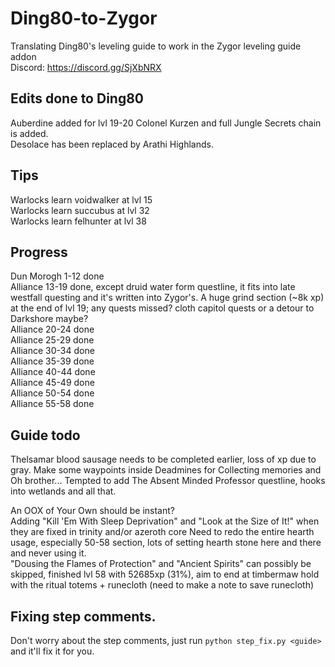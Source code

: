 # Ding80-to-Zygor
Translating Ding80's leveling guide to work in the Zygor leveling guide addon  
Discord: https://discord.gg/SjXbNRX

## Edits done to Ding80
Auberdine added for lvl 19-20
Colonel Kurzen and full Jungle Secrets chain is added.  
Desolace has been replaced by Arathi Highlands.  


## Tips
Warlocks learn voidwalker at lvl 15  
Warlocks learn succubus at lvl 32  
Warlocks learn felhunter at lvl 38

## Progress
Dun Morogh 1-12 done  
Alliance 13-19 done, except druid water form questline, it fits into late westfall questing and it's written into Zygor's. A huge grind section (~8k xp) at the end of lvl 19; any quests missed? cloth capitol quests or a detour to Darkshore maybe?  
Alliance 20-24 done  
Alliance 25-29 done  
Alliance 30-34 done  
Alliance 35-39 done  
Alliance 40-44 done  
Alliance 45-49 done  
Alliance 50-54 done  
Alliance 55-58 done  

## Guide todo
Thelsamar blood sausage needs to be completed earlier, loss of xp due to gray.
Make some waypoints inside Deadmines for Collecting memories and Oh brother...
Tempted to add The Absent Minded Professor questline, hooks into wetlands and all that.

An OOX of Your Own should be instant?  
Adding "Kill 'Em With Sleep Deprivation" and "Look at the Size of It!" when they are fixed in trinity and/or azeroth core
Need to redo the entire hearth usage, especially 50-58 section, lots of setting hearth stone here and there and never using it.  
"Dousing the Flames of Protection" and "Ancient Spirits" can possibly be skipped, finished lvl 58 with 52685xp (31%), aim to end at timbermaw hold with the ritual totems + runecloth (need to make a note to save runecloth)  


## Fixing step comments.
Don't worry about the step comments, just run `python step_fix.py <guide>` and it'll fix it for you.
